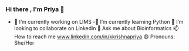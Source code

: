 ### Hi there , I'm Priya 👋
- 🔭 I’m currently working on LIMS
-🌱 I’m currently learning Python
👯 I’m looking to collaborate on Linkedin
💬 Ask me about Bioinformatics
📫 How to reach me www.linkedin.com/in/kkrishnapriya
😄 Pronouns: She/Her
